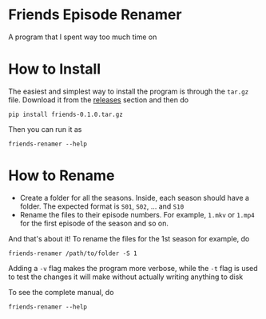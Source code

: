 # Friends Episode Renamer

A program that I spent way too much time on

# How to Install

The easiest and simplest way to install the program is through the `tar.gz` file. Download it from the [releases](https://github.com/TheTrio/AutomationWithPython/releases/tag/friends) section and then do

```
pip install friends-0.1.0.tar.gz
```

Then you can run it as

```
friends-renamer --help
```

# How to Rename

- Create a folder for all the seasons. Inside, each season should have a folder. The expected format is `S01`, `S02`, ... and `S10`
- Rename the files to their episode numbers. For example, `1.mkv` or `1.mp4` for the first episode of the season and so on.

And that's about it! To rename the files for the 1st season for example, do

```
friends-renamer /path/to/folder -S 1
```

Adding a `-v` flag makes the program more verbose, while the `-t` flag is used to test the changes it will make without actually writing anything to disk

To see the complete manual, do

```
friends-renamer --help
```
